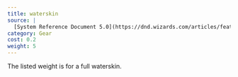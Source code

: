 ```yaml
---
title: waterskin
source: |
  [System Reference Document 5.0](https://dnd.wizards.com/articles/features/systems-reference-document-srd)
category: Gear
cost: 0.2
weight: 5
---
```


The listed weight is for a full waterskin.
